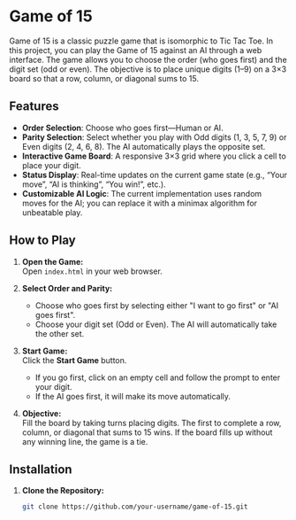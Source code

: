 # Game of 15

Game of 15 is a classic puzzle game that is isomorphic to Tic Tac Toe. In this project, you can play the Game of 15 against an AI through a web interface. The game allows you to choose the order (who goes first) and the digit set (odd or even). The objective is to place unique digits (1–9) on a 3×3 board so that a row, column, or diagonal sums to 15.

## Features

- **Order Selection**: Choose who goes first—Human or AI.
- **Parity Selection**: Select whether you play with Odd digits (1, 3, 5, 7, 9) or Even digits (2, 4, 6, 8). The AI automatically plays the opposite set.
- **Interactive Game Board**: A responsive 3×3 grid where you click a cell to place your digit.
- **Status Display**: Real-time updates on the current game state (e.g., “Your move”, “AI is thinking”, “You win!”, etc.).
- **Customizable AI Logic**: The current implementation uses random moves for the AI; you can replace it with a minimax algorithm for unbeatable play.

## How to Play

1. **Open the Game:**  
   Open `index.html` in your web browser.

2. **Select Order and Parity:**  
   - Choose who goes first by selecting either "I want to go first" or "AI goes first".  
   - Choose your digit set (Odd or Even). The AI will automatically take the other set.

3. **Start Game:**  
   Click the **Start Game** button.  
   - If you go first, click on an empty cell and follow the prompt to enter your digit.  
   - If the AI goes first, it will make its move automatically.

4. **Objective:**  
   Fill the board by taking turns placing digits. The first to complete a row, column, or diagonal that sums to 15 wins. If the board fills up without any winning line, the game is a tie.

## Installation

1. **Clone the Repository:**

   ```bash
   git clone https://github.com/your-username/game-of-15.git
